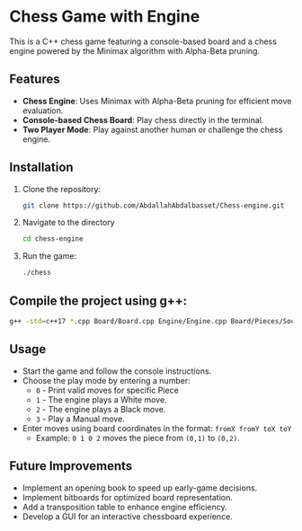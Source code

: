 # Chess Game with Engine

This is a C++ chess game featuring a console-based board and a chess engine powered by the Minimax algorithm with Alpha-Beta pruning.

## Features
- **Chess Engine**: Uses Minimax with Alpha-Beta pruning for efficient move evaluation.
- **Console-based Chess Board**: Play chess directly in the terminal.
- **Two Player Mode**: Play against another human or challenge the chess engine.

## Installation

1. Clone the repository:
   ```sh
   git clone https://github.com/AbdallahAbdalbasset/Chess-engine.git
   ```
2. Navigate to the directory
   ```sh
   cd chess-engine
   ```
3. Run the game:
   ```sh
   ./chess
   ```
## Compile the project using g++:
   ```sh
   g++ -std=c++17 *.cpp Board/Board.cpp Engine/Engine.cpp Board/Pieces/Sources/*.cpp Helper/Helper.cpp -o chess
   ```

## Usage

- Start the game and follow the console instructions.
- Choose the play mode by entering a number:
  - `0` - Print valid moves for specific Piece 
  - `1` - The engine plays a White move.
  - `2` - The engine plays a Black move.
  - `3` - Play a Manual move.
- Enter moves using board coordinates in the format: `fromX fromY toX toY`
  - Example: `0 1 0 2` moves the piece from `(0,1)` to `(0,2)`.

## Future Improvements
- Implement an opening book to speed up early-game decisions.
- Implement bitboards for optimized board representation.
- Add a transposition table to enhance engine efficiency.
- Develop a GUI for an interactive chessboard experience.




